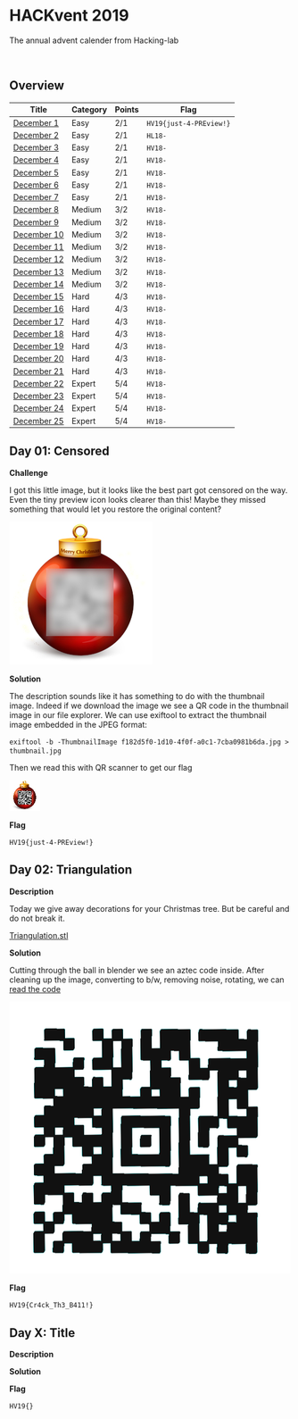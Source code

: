 # HACKvent 2019

The annual advent calender from Hacking-lab

![]()

## Overview


Title                                             | Category    | Points | Flag
------------------------------------------------- | ----------- | ------ | ------------------------------
[December 1 ](#day-01)                            | Easy        | 2/1    | `HV19{just-4-PREview!}`
[December 2 ](#day-02)                            | Easy        | 2/1    | `HL18-`
[December 3 ](#day-03)                            | Easy        | 2/1    | `HV18-`
[December 4 ](#day-04)                            | Easy        | 2/1    | `HV18-`
[December 5 ](#day-05)                            | Easy        | 2/1    | `HV18-`
[December 6 ](#day-06)                            | Easy        | 2/1    | `HV18-`
[December 7 ](#day-07)                            | Easy        | 2/1    | `HV18-`
[December 8 ](#day-08)                            | Medium      | 3/2    | `HV18-`
[December 9 ](#day-09)                            | Medium      | 3/2    | `HV18-`
[December 10](#day-10)                            | Medium      | 3/2    | `HV18-`
[December 11](#day-11)                            | Medium      | 3/2    | `HV18-`
[December 12](#day-12)                            | Medium      | 3/2    | `HV18-`
[December 13](#day-13)                            | Medium      | 3/2    | `HV18-`
[December 14](#day-14-)                           | Medium      | 3/2    | `HV18-`
[December 15](#day-15-)                           | Hard        | 4/3    | `HV18-`
[December 16](#day-16-)                           | Hard        | 4/3    | `HV18-`
[December 17](#day-17-)                           | Hard        | 4/3    | `HV18-`
[December 18](#day-18-)                           | Hard        | 4/3    | `HV18-`
[December 19](#day-19-)                           | Hard        | 4/3    | `HV18-`
[December 20](#day-20-)                           | Hard        | 4/3    | `HV18-`
[December 21](#day-21-)                           | Hard        | 4/3    | `HV18-`
[December 22](#day-22-)                           | Expert      | 5/4    | `HV18-`
[December 23](#day-23-)                           | Expert      | 5/4    | `HV18-`
[December 24](#day-24-)                           | Expert      | 5/4    | `HV18-`
[December 25](#day-25-)                           | Expert      | 5/4    | `HV18-`

## Day 01: Censored

**Challenge**

I got this little image, but it looks like the best part got censored on the way. Even the tiny preview icon looks clearer than this! Maybe they missed something that would let you restore the original content?

![](writeupfiles/dec01/f182d5f0-1d10-4f0f-a0c1-7cba0981b6da.jpg)

**Solution**

The description sounds like it has something to do with the thumbnail image. Indeed if we download the image we see a QR code in the thumbnail image in our file explorer. We can use exiftool to extract the thumbnail image embedded in the JPEG format:

```
exiftool -b -ThumbnailImage f182d5f0-1d10-4f0f-a0c1-7cba0981b6da.jpg > thumbnail.jpg
```

Then we read this with QR scanner to get our flag

![](writeupfiles/dec01/thumbnail.jpg)

**Flag**
```
HV19{just-4-PREview!}
```

## Day 02: Triangulation

**Description**

Today we give away decorations for your Christmas tree. But be careful and do not break it.

[Triangulation.stl](writeupfiles/dec02/Triangulation.stl)

**Solution**

Cutting through the ball in blender we see an aztec code inside. After cleaning up the image, converting to b/w, removing noise, rotating, we can [read the code](https://www.onlinebarcodereader.com/)

![code](writeupfiles/dec02/code.png)

**Flag**
```
HV19{Cr4ck_Th3_B411!}
```

## Day X: Title

**Description**

**Solution**

**Flag**
```
HV19{}
```
